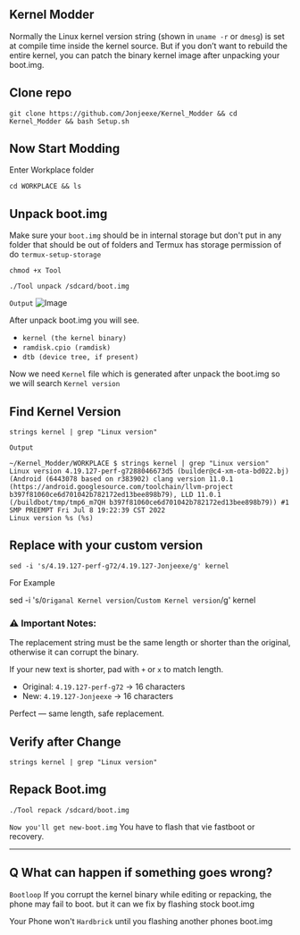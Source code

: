 ## Kernel Modder
Normally the Linux kernel version string (shown in `uname -r` or `dmesg`) is set at compile time inside the kernel source. But if you don’t want to rebuild the entire kernel, you can patch the binary kernel image after unpacking your boot.img.

## Clone repo
```
git clone https://github.com/Jonjeexe/Kernel_Modder && cd Kernel_Modder && bash Setup.sh
```

## Now Start Modding
Enter Workplace folder
```
cd WORKPLACE && ls
```

## Unpack boot.img
Make sure your `boot.img` should be in internal storage but don't put in any folder that should be out of folders
and Termux has storage permission of do `termux-setup-storage`
```
chmod +x Tool
```
```
./Tool unpack /sdcard/boot.img
```
`Output`
![Image](https://github.com/user-attachments/assets/023df087-fd8d-40ea-82bc-8d43473c768a)

After unpack boot.img you will see.
- `kernel (the kernel binary)`
- `ramdisk.cpio (ramdisk)`
- `dtb (device tree, if present)`

Now we need `Kernel` file which is generated after unpack the boot.img
so we will search `Kernel version` 
## Find Kernel Version
```
strings kernel | grep "Linux version"
```
`Output`
```
~/Kernel_Modder/WORKPLACE $ strings kernel | grep "Linux version"
Linux version 4.19.127-perf-g7288046673d5 (builder@c4-xm-ota-bd022.bj) (Android (6443078 based on r383902) clang version 11.0.1 (https://android.googlesource.com/toolchain/llvm-project b397f81060ce6d701042b782172ed13bee898b79), LLD 11.0.1 (/buildbot/tmp/tmp6_m7QH b397f81060ce6d701042b782172ed13bee898b79)) #1 SMP PREEMPT Fri Jul 8 19:22:39 CST 2022
Linux version %s (%s)
```
## Replace with your custom version
```
sed -i 's/4.19.127-perf-g72/4.19.127-Jonjeexe/g' kernel

```
For Example

sed -i 's/`Origanal Kernel version`/`Custom Kernel version`/g' kernel

### ⚠️ Important Notes:
The replacement string must be the same length or shorter than the original, otherwise it can corrupt the binary.

If your new text is shorter, pad with `+` or `x` to match length.

- Original: `4.19.127-perf-g72` → 16 characters
- New: `4.19.127-Jonjeexe` → 16 characters

Perfect — same length, safe replacement.

## Verify after Change
```
strings kernel | grep "Linux version"
```

## Repack Boot.img
```
./Tool repack /sdcard/boot.img
```
`Now you'll get new-boot.img` You have to flash that vie fastboot or recovery.

---

## Q What can happen if something goes wrong?
`Bootloop` If you corrupt the kernel binary while editing or repacking, the phone may fail to boot. but it can we fix by flashing stock boot.img

Your Phone won't `Hardbrick` until you flashing another phones boot.img
